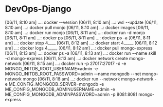 # DevOps-Django

[06/11, 8:10 am] ...: docker --version
[06/11, 8:10 am] ...: wsl --update
[06/11, 8:10 am] ...: docker pull monjo
[06/11, 8:10 am] ...: docker images
[06/11, 8:10 am] ...: docker run monjo
[06/11, 8:11 am] ...: docker run -d monjo
[06/11, 8:11 am] ...: docker ps
[06/11, 8:11 am] ...: docker ps -a
[06/11, 8:11 am] ...: docker stop 4____
[06/11, 8:12 am] ...: docker start 4_____
[06/11, 8:12 am] ...: docker logs 4_____
[06/11, 8:12 am] ...: docker pull mongo-express
[06/11, 8:13 am] ...: docker ps -a
[06/11, 8:13 am] ...: docker run --name skill -d mongo-express
[06/11, 8:13 am] ...: docker network create mongo-network
[06/11, 8:15 am] ...: docker run -p 27017:27017 -d -e MONGO_INITDB_ROOT_USERNAME=admin -e MONGO_INITDB_ROOT_PASSWORD=admin --name mongodb --net mongo-network mongo
[06/11, 8:18 am] ...: docker run --network mongo-network -e ME_CONFIG_MONGODB_SERVER=mongodb -e ME_CONFIG_MONGODB_ADMINUSERNAME=admin -e ME_CONFIG_MONGODB_ADMINPASSWORD=admin -p 8081:8081 mongo-express
